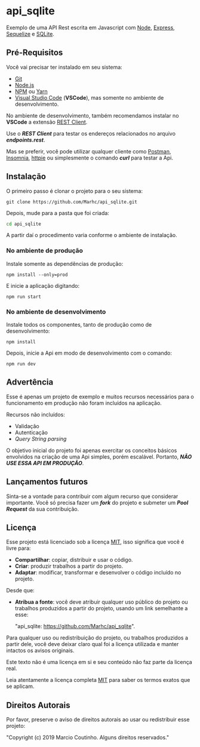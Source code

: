 api_sqlite
==========

Exemplo de uma API Rest escrita em Javascript com [Node](https://nodejs.org/en/about), [Express](https://github.com/expressjs/express), [Sequelize](https://github.com/sequelize/sequelize) e [SQLite](https://www.sqlite.org).

## Pré-Requisitos

Você vai precisar ter instalado em seu sistema:

  * [Git](https://git-scm.com/downloads)
  * [Node.js](https://tecadmin.net/install-nodejs-with-nvm)
  * [NPM](https://www.npmjs.com/get-npm) ou [Yarn](https://yarnpkg.com/pt-BR/docs/install)
  * [Visual Studio Code](https://code.visualstudio.com/download) (**VSCode**), mas somente no ambiente de desenvolvimento.

No ambiente de desenvolvimento, também recomendamos instalar no **VSCode** a extensão [REST Client](https://marketplace.visualstudio.com/items?itemName=humao.rest-client).

Use o **_REST Client_** para testar os endereços relacionados no arquivo **_endpoints.rest_**.

Mas se preferir, você pode utilizar qualquer cliente como [Postman](https://www.getpostman.com), [Insomnia](https://insomnia.rest/download), [httpie](https://httpie.org/doc#installation) ou simplesmente o comando **_curl_** para testar a Api.

## Instalação

O primeiro passo é clonar o projeto para o seu sistema:

```
git clone https://github.com/Marhc/api_sqlite.git
```

Depois, mude para a pasta que foi criada:

```bash
cd api_sqlite
```

A partir daí o procedimento varia conforme o ambiente de instalação.

### No ambiente de produção

Instale somente as dependências de produção:

```
npm install --only=prod
```

E inicie a aplicação digitando:

```
npm run start
```

### No ambiente de desenvolvimento

Instale todos os componentes, tanto de produção como de desenvolvimento:

```
npm install
```

Depois, inicie a Api em modo de desenvolvimento com o comando:

```
npm run dev
```

## Advertência

Esse é apenas um projeto de exemplo e muitos recursos necessários para o funcionamento em produção não foram incluídos na aplicação.

Recursos não incluídos:

- Validação
- Autenticação
- _Query String parsing_

O objetivo inicial do projeto foi apenas exercitar os conceitos básicos envolvidos na criação de uma Api simples, porém escalável. Portanto, **_NÃO USE ESSA API EM PRODUÇÃO_**.

## Lançamentos futuros

Sinta-se a vontade para contribuir com algum recurso que considerar importante. Você só precisa fazer um **_fork_** do projeto e submeter um **_Pool Request_** da sua contribuição.

## Licença

Esse projeto está licenciado sob a licença [MIT](https://choosealicense.com/licenses/mit), isso significa que você é livre para:

- **Compartilhar**: copiar, distribuir e usar o código.
- **Criar**: produzir trabalhos a partir do projeto.
- **Adaptar**: modificar, transformar e desenvolver o código incluído no projeto.

Desde que:

- **Atribua a fonte**: você deve atribuir qualquer uso público do projeto ou trabalhos produzidos a partir do projeto, usando um link semelhante a esse:

  "api_sqlite: https://github.com/Marhc/api_sqlite".

Para qualquer uso ou redistribuição do projeto, ou trabalhos produzidos a partir dele, você deve deixar claro qual foi a licença utilizada e manter intactos os avisos originais.

Este texto não é uma licença em si e seu conteúdo não faz parte da licença real.

Leia atentamente a licença completa [MIT](https://choosealicense.com/licenses/mit) para saber os termos exatos que se aplicam.

## Direitos Autorais

Por favor, preserve o aviso de direitos autorais ao usar ou redistribuir esse projeto:

"Copyright (c) 2019 Marcio Coutinho. Alguns direitos reservados."
